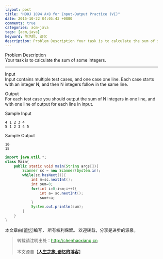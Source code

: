 ```yaml
---
layout: post
title: "HDOJ 1094 A+B for Input-Output Practice (VI)"
date: 2015-10-22 04:05:43 +0800
comments: true
categories: acm-java
tags: [acm,java]
keyword: 陈浩翔, 谙忆
description: Problem Description Your task is to calculate the sum of some integers.Input Input contains multiple test cases, and one case one line. Each case starts with an integer N, and then N integers follow 
--- 
```


Problem Description   
Your task is to calculate the sum of some integers. 
<!-- more -->
---------- 

Input  
Input contains multiple test cases, and one case one line. Each case starts with an integer N, and then N integers follow in the same line. 
 

Output  
For each test case you should output the sum of N integers in one line, and with one line of output for each line in input. 
 

Sample Input
```
4 1 2 3 4
5 1 2 3 4 5
```

Sample Output
```
10
15
```

```java
import java.util.*;
class Main{
    public static void main(String args[]){
        Scanner sc = new Scanner(System.in);
        while(sc.hasNext()){
            int m=sc.nextInt();
            int sum=0;
            for(int i=0;i<m;i++){
                int a= sc.nextInt();
                sum+=a;
            }
            System.out.println(sum);
        }
    }
}
```

本文章由<a href="http://chenhaoxiang.cn/">[谙忆]</a>编写， 所有权利保留。 
欢迎转载，分享是进步的源泉。
<blockquote cite='陈浩翔'>
<p background-color='#D3D3D3'>转载请注明出处：<a href='http://chenhaoxiang.cn'><font color="green">http://chenhaoxiang.cn</font></a><br><br>
本文源自<strong>【<a href='http://chenhaoxiang.cn' target='_blank'>人生之旅_谙忆的博客</a>】</strong></p>
</blockquote>
